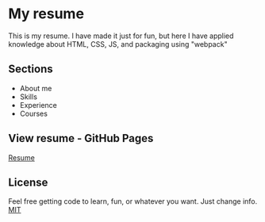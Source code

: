 # My resume

This is my resume. I have made it just for fun, but here I have applied knowledge about HTML, CSS, JS, and packaging using "webpack"

## Sections

* About me
* Skills
* Experience
* Courses

## View resume - GitHub Pages
[Resume](https://salatielosorno.github.io/resume)

## License
Feel free getting code to learn, fun, or whatever you want. Just change info.
[MIT](https://choosealicense.com/licenses/mit/)